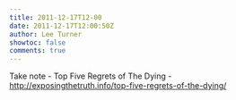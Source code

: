 ```yaml
---
title: 2011-12-17T12-00
date: 2011-12-17T12:00:50Z
author: Lee Turner
showtoc: false
comments: true
---
```


Take note - Top Five Regrets of The Dying - http://exposingthetruth.info/top-five-regrets-of-the-dying/

